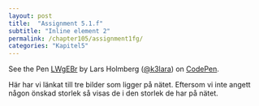 ```yaml
---
layout: post
title:  "Assignment 5.1.f"
subtitle: "Inline element 2"
permalink: /chapter105/assignment1fg/
categories: "Kapitel5"
---
```

<p data-height="740" data-theme-id="light" data-slug-hash="LWgEBr" data-default-tab="html,result" data-user="k3lara" data-embed-version="2" data-pen-title="LWgEBr" class="codepen">See the Pen <a href="http://codepen.io/k3lara/pen/LWgEBr/">LWgEBr</a> by Lars Holmberg (<a href="http://codepen.io/k3lara">@k3lara</a>) on <a href="http://codepen.io">CodePen</a>.</p>
<script async src="https://production-assets.codepen.io/assets/embed/ei.js"></script>
<figcaption>Här har vi länkat till tre bilder som ligger på nätet. Eftersom vi inte angett någon önskad storlek så visas de i den storlek de har på nätet. </figcaption>
